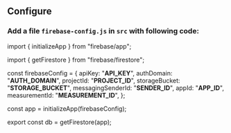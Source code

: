 ## Configure

### Add a file `firebase-config.js` in `src` with following code:

import { initializeApp } from "firebase/app";

import { getFirestore } from "firebase/firestore";

const firebaseConfig = {
  apiKey: "__API_KEY__",
  authDomain: "__AUTH_DOMAIN__",
  projectId: "__PROJECT_ID__",
  storageBucket: "__STORAGE_BUCKET__",
  messagingSenderId: "__SENDER_ID__",
  appId: "__APP_ID__",
  measurementId: "__MEASUREMENT_ID__",
  };

const app = initializeApp(firebaseConfig);

export const db = getFirestore(app);

